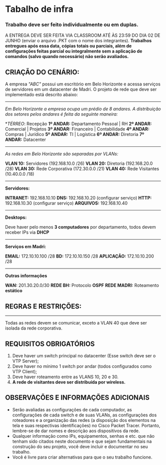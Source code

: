 # Tabalho de infra

### Trabalho deve ser feito individualmente ou em duplas.
A ENTREGA DEVE SER FEITA VIA CLASSROOM ATÉ ÀS 23:59 DO DIA 02 DE JUNHO (enviar o arquivo .PKT com o nome
dos integrantes). **Trabalhos entregues após essa data, cópias totais ou parciais, além de configurações feitas parcial ou integralmente sem a aplicação de comandos (salvo quando necessário) não serão avaliados.**


## CRIAÇÃO DO CENÁRIO:


A empresa *"ABC"* possui um escritório em Belo Horizonte e acessa serviços de servidores em um datacenter de Madri. O projeto de rede que deve ser implementado está descrito abaixo:

------

_Em Belo Horizonte a empresa ocupa um prédio de 8 andares. A distribuição dos setores pelos andares é feita da seguinte maneira:_

**TÉRREO*: Recepção
**1º ANDAR:** Departamento Pessoal | RH
**2º ANDAR:** Comercial | Projetos
**3º ANDAR:** Financeiro | Contabilidade
**4º ANDAR:** Compras | Jurídico
**5º ANDAR:** TI | Logística
**6º ANDAR:** Diretoria
**7º ANDAR:** Datacenter

------

_As redes em Belo Horizonte são separadas por VLANs:_

**VLAN 10:** Servidores (192.168.10.0 /26)
**VLAN 20:** Diretoria (192.168.20.0 /28)
**VLAN 30:** Rede Corporativa (172.30.0.0 /21)
**VLAN 40:** Rede Visitantes (10.40.0.0 /18)

------

__Servidores:__


**INTRANET:** 192.168.10.10
**DNS:** 192.168.10.20 (configurar serviço)
**HTTP:** 192.168.10.30 (configurar serviço)
**ARQUIVOS:** 192.168.10.40


------


__Desktops:__

Deve haver pelo menos **3 computadores** por departamento, todos devem receber IPs via **DHCP**


------


__Serviços em Madri:__

**EMAIL:** 172.10.10.100 /28
**BD:** 172.10.10.150 /28
**APLICAÇÃO:** 172.10.10.200 /28


------


__Outras informações__

**WAN:** 201.30.20.0/30
**REDE BH:** Protocolo **OSPF**
**REDE MADRI:** Roteamento **estático**

## REGRAS E RESTRIÇÕES:


------


Todas as redes devem se comunicar, exceto a VLAN 40 que deve ser isolada da rede corporativa.


## REQUISITOS OBRIGATÓRIOS


1. Deve haver um switch principal no datacenter (Esse switch deve ser o VTP Server);
1. Deve haver no mínimo 1 switch por andar (todos configurados como VTP Client);
1. Deve haver roteamento entre as VLANS 10, 20 e 30.
1. **A rede de visitantes deve ser distribuída por wireless.**


## OBSERVAÇÕES E INFORMAÇÕES ADICIONAIS


- Serão avaliadas as configurações de cada computador, as configurações de cada switch e de suas VLANs, as
configurações dos roteadores e a organização das redes (a disposição dos elementos na tela e suas respectivas
identificações) no Cisco Packet Tracer. Portanto, lembre-se de dar nomes e descrição aos dispositivos da rede.
- Qualquer informação como IPs, equipamentos, senhas e etc. que não tenham sido citados neste documento e que sejam
fundamentais na construção do seu projeto, você deve incluir e documentar no seu trabalho.
- Você é livre para criar alternativas para que o seu trabalho funcione.
